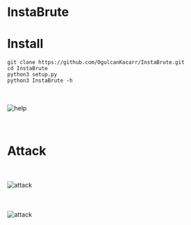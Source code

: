 # InstaBrute
# Install
```
git clone https://github.com/OgulcanKacarr/InstaBrute.git
cd InstaBrute
python3 setup.py
python3 InstaBrute -h
```
<br><br>
![help](https://github.com/OgulcanKacarr/InstaBrute/blob/main/İmages/option.png)<br><br>
<br>
# Attack
<br><br>
![attack](https://github.com/OgulcanKacarr/InstaBrute/blob/main/İmages/attack.png)<br><br>
<br><br>
![attack](https://github.com/OgulcanKacarr/InstaBrute/blob/main/İmages/workgif.gif)<br><br>

